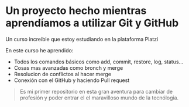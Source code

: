 # Un proyecto hecho mientras aprendíamos a utilizar Git y GitHub
Un curso increible que estoy estudiando en la plataforma Platzi

En este curso he aprendido:
* Todos los comandos básicos como add, commit, restore, log, status...
* Cosas mas avanzadas como bronch y merge
* Resolucion de conflictos al hacer merge 
* Conexión con el GitHub y haciendo Pull request 

> Es mi primer repositorio en esta gran aventura para cambiar de profesión y poder entrar el el maravilloso mundo de la tecnólogia.
